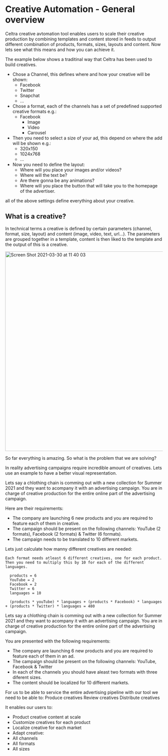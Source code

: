 # Creative Automation - General overview

Celtra creative avtomation tool enables users to scale their creative production by combining templates and content stored in feeds to output different combination of products, formats, sizes, layouts and content. Now lets see what this means and how you can achieve it.

The example below shows a traditinal way that Celtra has been used to build creatives.

* Chose a Channel, this defines where and how your creative will be shown:
  + Facebook
  + Twitter
  + Snapchat
  + ...
* Chose a format, each of the channels has a set of predefined supported creative formats e.g.:
  + Facebook
    - Image
    - Video
    - Carousel
* Then you need to select a size of your ad, this depend on where the add will be shown e.g.:
  + 320x150
  + 1024x768
  + ...
* Now you need to define the layout:
  + Where will you place your images and/or videos?
  + Where will the text be?
  + Are there gonna be any animations?
  + Where will you place the button that will take you to the homepage of the advertiser.

all of the above settings define everything about your creative. 

## What is a creative?

In technical terms a creative is defined by certain parameters (channel, format, size, layout) and content (image, video, text, url...).
The parameters are grouped together in a template, content is then liked to the template and the output of this is a creative.

<img width="639" alt="Screen Shot 2021-03-30 at 11 40 03" src="https://user-images.githubusercontent.com/14069474/112968559-b713c400-914c-11eb-9c6c-061e36362a37.png">


So far everything is amazing. So what is the problem that we are solving?

In reality advertising campaigns require incredible amount of creatives. Lets use an example to have a better visual representation.

Lets say a chlothing chain is comming out with a new collection for Summer 2021 and they want to acompany it with an advertising campaign. You are in charge of creative production for the entire online part of the advertising campaign.

Here are their requirements:
* The company are launching 6 new products and you are required to feature each of them in creative.
* The campaign should be present on the following channels: YouTube (2 formats), Facebook (2 formats) & Twitter (6 formats).
* The campaign needs to be translated to 10 different markets. 

Lets just calculate how manny different creatives are needed:

```
Each format needs atleast 6 different creatives, one for each product. 
Then you need to multiply this by 10 for each of the different languages. 

  products = 6
  YouTube = 2
  Facebook = 2
  Twitter = 6
  languages = 10
  
  (products * youTube) * languages + (products * Facebook) * languages + (products * Twitter) * languages = 480
```











Lets say a chlothing chain is comming out with a new collection for Summer 2021 and they want to acompany it with an advertising campaign. You are in charge of creative production for the entire online part of the advertising campaign.

You are presented with the following requirements:
* The company are launching 6 new products and you are required to feature each of them in an ad.
* The campaign should be present on the following channels: YouTube, Facebook & Twitter
* In each of the channels you should have aleast two formats with three diferent sizes.
* The content should be localized for 10 different markets. 



For us to be able to service the entire advertising pipeline with our tool we need to be able to:
Produce creatives
Review creatives
Distribute creatives




It enables our users to:
  * Product creative content at scale
  * Customize creatives for each product
  * Localize creative for each market
  * Adapt creative:
  *   All channels
  *   All formats
  *   All sizes


